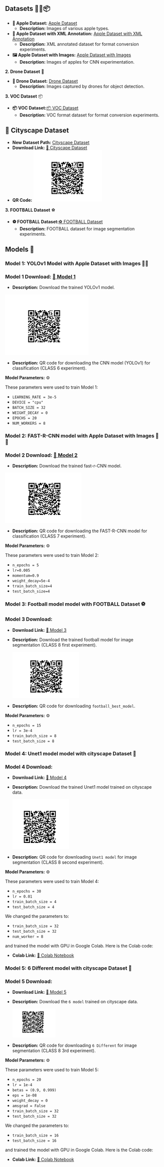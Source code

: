 ## Datasets 🍎🚁📦

- **🍎 Apple Dataset:**  [Apple Dataset](./apple/)
  - **Description:** Images of various apple types. 
- **📄 Apple Dataset with XML Annotation:** [Apple Dataset with XML Annotation](./appledataset/)
  - **Description:**  XML annotated dataset for format conversion experiments.
- **🖼️ Apple Dataset with Images:** [Apple Dataset with Images](./appledataset_with_img/)
  - **Description:** Images of apples for CNN experimentation.

**2. Drone Dataset** 🚁

- **🚁 Drone Dataset:** [Drone Dataset](./drone//)
  - **Description:**  Images captured by drones for object detection.

**3. VOC Dataset** 📦

- **📦 VOC Dataset:**[📦 VOC Dataset](./VOCdevkit/)
  - **Description:**  VOC format dataset for format conversion experiments.

## 🌆 **Cityscape Dataset**

- **New Dataset Path:** [Cityscape Dataset](./cityscapes/)
- **Download Link:** [🔗 Cityscape Dataset](https://share.weiyun.com/noJw0NYN)
- **QR Code:** 
![QR Code](./cityscapes_Dataset.png)

**3. FOOTBALL Dataset** ⚽

- **⚽ FOOTBALL Dataset:**[⚽ FOOTBALL Dataset](./FOOTBALL/)
  - **Description:**  FOOTBALL dataset for image segmentation experiments.


## Models 🧠

### **Model 1: YOLOv1 Model with Apple Dataset with Images** 🍎🧠

### **Model 1 Download:** [🔗 Model 1](https://share.weiyun.com/d4PWOT67)
  - **Description:**  Download the trained YOLOv1 model.

  ![🔍 QR Code for Model 1](./our_cnn_model.png)
  - **Description:** QR code for downloading the CNN model (YOLOv1) for classification (CLASS 6 experiment).

**Model Parameters:** ⚙️

These parameters were used to train Model 1:

- `LEARNING_RATE = 3e-5`
- `DEVICE = "cpu"`
- `BATCH_SIZE = 32`
- `WEIGHT_DECAY = 0`
- `EPOCHS = 20`
- `NUM_WORKERS = 8` 

### **Model 2: FAST-R-CNN model with Apple Dataset with Images** 🍎🧠
### **Model 2 Download:** [🔗 Model 2](https://share.weiyun.com/7dsljRk8)
  - **Description:**  Download the trained fast-r-CNN model.

  ![🔍 QR Code for Model 2](./our_fast_r_cnn_model.png)
  - **Description:** QR code for downloading the FAST-R-CNN model for classification (CLASS 7 experiment).

**Model Parameters:** ⚙️

These parameters were used to train Model 2:

- `n_epochs = 5`
- `lr=0.005`
- `momentum=0.9`
- `weight_decay=5e-4`
- `train_batch_size=4`
- `test_batch_size=4` 

### **Model 3: Football model model with FOOTBALL Dataset** ⚽
### **Model 3 Download:**
- **Download Link:** [🔗 Model 3](https://share.weiyun.com/P4Hf6DhG)
- **Description:** Download the trained football model for image segmentation (CLASS 8 first experiment).
  
  ![🔍 QR Code for Model 3](./football_best_model.png)
  
- **Description:** QR code for downloading `football_best_model`.

**Model Parameters:** ⚙️

- `n_epochs = 15`
- `lr = 3e-4`
- `train_batch_size = 8`
- `test_batch_size = 8`

### **Model 4: Unet1 model model with cityscape Dataset** 🌆

### **Model 4 Download:**
- **Download Link:** [🔗 Model 4](https://share.weiyun.com/P4Hf6DhG)
- **Description:** Download the trained Unet1 model trained on cityscape data.
  
  ![🔍 QR Code for Model 4](./our_unet1_model.png)
  
- **Description:** QR code for downloading `Unet1 model` for image segmentation (CLASS 8 second experiment).

**Model Parameters:** ⚙️

These parameters were used to train Model 4:

- `n_epochs = 30`
- `lr = 0.01`
- `train_batch_size = 4`
- `test_batch_size = 4`

We changed the parameters to:

- `train_batch_size = 32`
- `test_batch_size = 32`
- `num_worker = 8`

and trained the model with GPU in Google Colab. Here is the Colab code:

- **Colab Link:** [🔗 Colab Notebook](https://colab.research.google.com/drive/1a9t6KRsdDRqt3UE0LMjirYa0XOBQodop?usp=sharing)

### **Model 5: 6 Different model with cityscape Dataset** 🌆
### **Model 5 Download:**
- **Download Link:** [🔗 Model 5](https://share.weiyun.com/fLoanosX)
- **Description:** Download the `6 model` trained on cityscape data.
  
  ![🔍 QR Code for Model 5](./city6Model.png)
  
- **Description:** QR code for downloading `6 Different` for image segmentation (CLASS 8 3rd experiment).

**Model Parameters:** ⚙️

These parameters were used to train Model 5:

- `n_epochs = 20`
- `lr = 1e-4`
- `betas = (0.9, 0.999)`
- `eps = 1e-08`
- `weight_decay = 0`
- `amsgrad = False`
- `train_batch_size = 32`
- `test_batch_size = 32`

We changed the parameters to:

- `train_batch_size = 16`
- `test_batch_size = 16`

and trained the model with GPU in Google Colab. Here is the Colab code:

- **Colab Link:** [🔗 Colab Notebook](https://colab.research.google.com/drive/1ZMeCHdl2lxxmBRAOxQnDTColSGsw1o1R?authuser=1#scrollTo=gjqeHwEylXS2)

